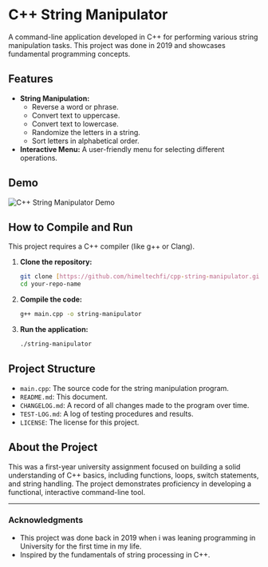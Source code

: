 # C++ String Manipulator

A command-line application developed in C++ for performing various string manipulation tasks. This project was done in 2019 and showcases fundamental programming concepts.

## Features

- **String Manipulation:**
  - Reverse a word or phrase.
  - Convert text to uppercase.
  - Convert text to lowercase.
  - Randomize the letters in a string.
  - Sort letters in alphabetical order.
- **Interactive Menu:** A user-friendly menu for selecting different operations.

## Demo

![C++ String Manipulator Demo](https://i.imgur.com/nSwtCnX.png)

## How to Compile and Run

This project requires a C++ compiler (like g++ or Clang).

1.  **Clone the repository:**
    ```bash
    git clone [https://github.com/himeltechfi/cpp-string-manipulator.git](https://github.com/himeltechfi/cpp-string-manipulator.git)
    cd your-repo-name
    ```

2.  **Compile the code:**
    ```bash
    g++ main.cpp -o string-manipulator
    ```

3.  **Run the application:**
    ```bash
    ./string-manipulator
    ```

## Project Structure

- `main.cpp`: The source code for the string manipulation program.
- `README.md`: This document.
- `CHANGELOG.md`: A record of all changes made to the program over time.
- `TEST-LOG.md`: A log of testing procedures and results.
- `LICENSE`: The license for this project.

## About the Project

This was a first-year university assignment focused on building a solid understanding of C++ basics, including functions, loops, switch statements, and string handling. The project demonstrates proficiency in developing a functional, interactive command-line tool.

---

### Acknowledgments

- This project was done back in 2019 when i was leaning programming in University for the first time in my life. 
- Inspired by the fundamentals of string processing in C++.
